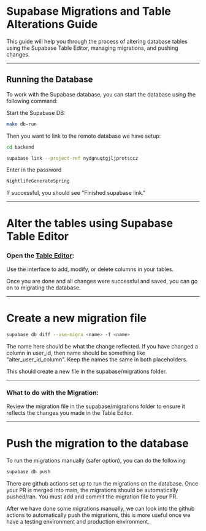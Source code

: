 # Supabase Migrations and Table Alterations Guide

This guide will help you through the process of altering database tables using the Supabase Table Editor, managing migrations, and pushing changes.

---

## Running the Database

To work with the Supabase database, you can start the database using the following command:

Start the Supabase DB:

```bash
make db-run
```
Then you want to link to the remote database we have setup:

```bash
cd backend

supabase link --project-ref nydgnuqtgjljprotsccz
```
Enter in the password
```bash
NightlifeGenerateSpring
```
If successful, you should see "Finished supabase link."

---

# Alter the tables using Supabase Table Editor
### Open the [Table Editor](https://supabase.com/dashboard/project/nydgnuqtgjljprotsccz/editor):

Use the interface to add, modify, or delete columns in your tables.

Once you are done and all changes were successful and saved, you can go on to migrating the database.

---
# Create a new migration file

```bash
supabase db diff --use-migra <name> -f <name>
```
The name here should be what the change reflected. If you have changed a column in user_id, then name should be something like "alter_user_id_column". Keep the names the same in both placeholders.

This should create a new file in the supabase/migrations folder.

---

### What to do with the Migration:

Review the migration file in the supabase/migrations folder to ensure it reflects the changes you made in the Table Editor.

---

# Push the migration to the database

To run the migrations manually (safer option), you can do the following:

```bash
supabase db push
```

There are github actions set up to run the migrations on the database. Once your PR is merged into main, the migrations
should be automatically pushed/ran. You must add and commit the migration file to your PR.


After we have done some migrations manually, we can look into the github actions to automatically push the migrations, this is more useful once we have a testing environment and production environment. 
